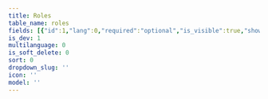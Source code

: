 ```yaml
---
title: Roles
table_name: roles
fields: [{"id":1,"lang":0,"required":"optional","is_visible":true,"show_in_list":"yes","type":"text","db_title":"title","title":"Title"}]
is_dev: 1
multilanguage: 0
is_soft_delete: 0
sort: 0
dropdown_slug: ''
icon: ''
model: ''
---
```

